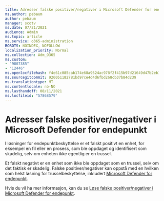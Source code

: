 ```yaml
---
title: Adresser falske positiver/negativer i Microsoft Defender for endepunkt
ms.author: pebaum
author: pebaum
manager: scotv
ms.date: 07/21/2021
audience: Admin
ms.topic: article
ms.service: o365-administration
ROBOTS: NOINDEX, NOFOLLOW
localization_priority: Normal
ms.collection: Adm_O365
ms.custom:
- "9007385"
- "12446"
ms.openlocfilehash: f4e61c085cab174e68a9524ac978f2f415b97d21649d47b2eb16f24abe83f828
ms.sourcegitcommit: 920051182781bd97ce4d4d6fbd268cb37b84d239
ms.translationtype: MT
ms.contentlocale: nb-NO
ms.lasthandoff: 08/11/2021
ms.locfileid: "57868579"
---
```

# <a name="address-false-positivesnegatives-in-microsoft-defender-for-endpoint"></a>Adresser falske positiver/negativer i Microsoft Defender for endepunkt

I løsninger for endepunktbeskyttelse er et falskt positivt en enhet, for eksempel en fil eller en prosess, som ble oppdaget og identifisert som skadelig, selv om enheten ikke egentlig er en trussel. 

Et falskt negativt er en enhet som ikke ble oppdaget som en trussel, selv om det faktisk er skadelig. Falske positiver/negativer kan oppstå med en hvilken som helst løsning for trusselbeskyttelse, inkludert [Microsoft Defender for endepunkt](https://docs.microsoft.com/microsoft-365/security/defender-endpoint/microsoft-defender-endpoint).

Hvis du vil ha mer informasjon, kan du se [Løse falske positiver/negativer i Microsoft Defender for endepunkt](https://docs.microsoft.com/microsoft-365/security/defender-endpoint/defender-endpoint-false-positives-negatives).
